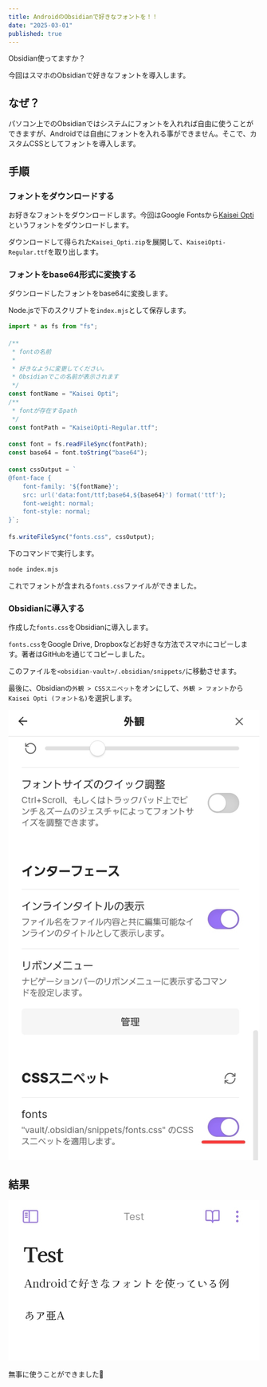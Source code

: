 ```yaml
---
title: AndroidのObsidianで好きなフォントを！！
date: "2025-03-01"
published: true
---
```


Obsidian使ってますか？

今回はスマホのObsidianで好きなフォントを導入します。

## なぜ？

パソコン上でのObsidianではシステムにフォントを入れれば自由に使うことができますが、Androidでは自由にフォントを入れる事ができません。そこで、カスタムCSSとしてフォントを導入します。

## 手順

### フォントをダウンロードする

お好きなフォントをダウンロードします。今回はGoogle Fontsから[Kaisei Opti](https://fonts.google.com/specimen/Kaisei+Opti)というフォントをダウンロードします。

ダウンロードして得られた`Kaisei_Opti.zip`を展開して、`KaiseiOpti-Regular.ttf`を取り出します。

### フォントをbase64形式に変換する

ダウンロードしたフォントをbase64に変換します。

Node.jsで下のスクリプトを`index.mjs`として保存します。

```js
import * as fs from "fs";

/**
 * fontの名前
 *
 * 好きなように変更してください。
 * Obsidianでこの名前が表示されます
 */
const fontName = "Kaisei Opti";
/**
 * fontが存在するpath
 */
const fontPath = "KaiseiOpti-Regular.ttf";

const font = fs.readFileSync(fontPath);
const base64 = font.toString("base64");

const cssOutput = `
@font-face {
    font-family: '${fontName}';
    src: url('data:font/ttf;base64,${base64}') format('ttf');
    font-weight: normal;
    font-style: normal;
}`;

fs.writeFileSync("fonts.css", cssOutput);
```

下のコマンドで実行します。

```sh
node index.mjs
```

これでフォントが含まれる`fonts.css`ファイルができました。

### Obsidianに導入する

作成した`fonts.css`をObsidianに導入します。

`fonts.css`をGoogle Drive, Dropboxなどお好きな方法でスマホにコピーします。著者はGitHubを通じてコピーしました。

このファイルを`<obsidian-vault>/.obsidian/snippets/`に移動させます。

最後に、Obsidianの`外観 > CSSスニペット`をオンにして、`外観 > フォント`から`Kaisei Opti (フォント名)`を選択します。

![](./custom-font-in-obsidian-android.1.jpg)

## 結果

![](./custom-font-in-obsidian-android.2.jpg)

無事に使うことができました🎉
